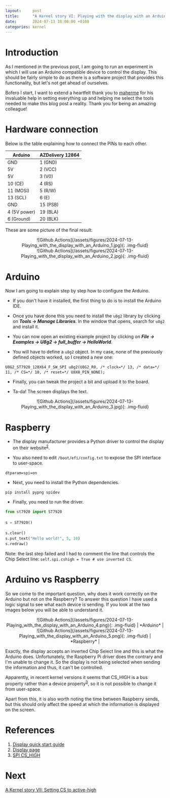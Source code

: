 ```yaml
---
layout:     post
title:      "A Kernel story VI: Playing with the display with an Arduino"
date:       2024-07-13 10:00:00 +0100
categories: kernel
---
```


# Introduction

As I mentioned in the previous post, I am going to run an experiment in which I will use an Arduino compatible device to control the display. This should be fairly simple to do as there is a software project that provides this functionality, but let's not get ahead of ourselves.

Bofero I start, I want to extend a heartfelt thank you to [maherme](https://github.com/maherme/) for his invaluable help in setting everything up and helping me select the tools needed to make this blog post a reality. Thank you for being an amazing colleague!

# Hardware connection

Below is the table explaining how to connect the PINs to each other.

| Arduino           | AZDelivery 12864 |
| ----------------- | ---------------- |
| GND               | 1 (GND)          |
| 5V                | 2 (VCC)          |
| 5V                | 3 (V0)           |
| 10 (CE)           | 4 (RS)           |
| 11 (MOSI)         | 5 (R/W)          |
| 13 (SCL)          | 6 (E)            |
| GND               | 15 (PSB)         |
| 4 (5V power)      | 19 (BLA)         |
| 6 (Ground)        | 20 (BLK)         |

These are some picture of the final result:

<div style="text-align: center;" markdown="1">
![Github Actions](/assets/figures/2024-07-13-Playing_with_the_display_with_an_Arduino_1.jpg){: .img-fluid}
</div>

<div style="text-align: center;" markdown="1">
![Github Actions](/assets/figures/2024-07-13-Playing_with_the_display_with_an_Arduino_2.jpg){: .img-fluid}
</div>

# Arduino

Now I am going to explain step by step how to configure the Arduino.

* If you don't have it installed, the first thing to do is to install the Arduino IDE.

* Once you have done this you need to install the `u8g2` library by clicking on ***Tools -> Manage Libraries***. In the window that opens, search for `u8g2` and install it.

* You can now open an existing example project by clicking on ***File -> Examples -> U8g2 -> full_buffer -> HelloWorld***.

* You will have to define a `u8g2` object. In my case, none of the previously defined objects worked, so I created a new one:

```
U8G2_ST7920_128X64_F_SW_SPI u8g2(U8G2_R0, /* clock=*/ 13, /* data=*/ 11, /* CS=*/ 10, /* reset=*/ U8X8_PIN_NONE);
```

* Finally, you can tweak the project a bit and upload it to the board.

* Ta-da! The screen displays the text.

<div style="text-align: center;" markdown="1">
![Github Actions](/assets/figures/2024-07-13-Playing_with_the_display_with_an_Arduino_3.jpg){: .img-fluid}
</div>

# Raspberry

* The display manufacturer provides a Python driver to control the display on their website<sup>[2](#references)</sup>.

* You also need to edit `/boot/efi/config.txt` to expose the SPI interface to user-space.

```
dtparam=spi=on
```

* Next, you need to install the Python dependencies.

```console
pip install pypng spidev
```

* Finally, you need to run the driver.

```python
from st7920 import ST7920

s = ST7920()

s.clear()
s.put_text("Hello world!", 5, 10)
s.redraw()
```

Note: the last step failed and I had to comment the line that controls the Chip Select line: `self.spi.cshigh = True # use inverted CS`.

# Arduino vs Raspberry

So we come to the important question, why does it work correctly on the Arduino but not on the Raspberry? To answer this question I have used a logic signal to see what each device is sending. If you look at the two images below you will be able to understand it.

<div style="text-align: center;" markdown="1">
![Github Actions](/assets/figures/2024-07-13-Playing_with_the_display_with_an_Arduino_4.png){: .img-fluid}
| *Arduino* |
</div>

<div style="text-align: center;" markdown="1">
![Github Actions](/assets/figures/2024-07-13-Playing_with_the_display_with_an_Arduino_5.png){: .img-fluid}
| *Raspberry* |
</div>

Exactly, the display accepts an inverted Chip Select line and this is what the Arduino does. Unfortunately, the Raspberry Pi driver does the contrary and I'm unable to change it. So the display is not being selected when sending the information and thus, it can't be controlled.

Apparently, in recent kernel versions it seems that CS_HIGH is a bus property rather than a device property<sup>[3](#references)</sup>, so it is not possible to change it from user-space.

Apart from this, it is also worth noting the time between Raspberry sends, but this should only affect the speed at which the information is displayed on the screen.

# References

1. [Display quick start guide](https://www.az-delivery.de/products/128x64-lcd-blaues-display-kostenfreies-e-book?variant=18704313417824)
2. [Display page](https://www.az-delivery.de/es/products/128x64-lcd-blaues-display?_pos=1&_sid=90a0e9cf7&_ss=r)
3. [SPI CS_HIGH](https://github.com/raspberrypi/linux/issues/3745#issuecomment-663078159)

# Next

[A Kernel story VII: Setting CS to active-high](/kernel/2024/11/12/a-kernel-story7)